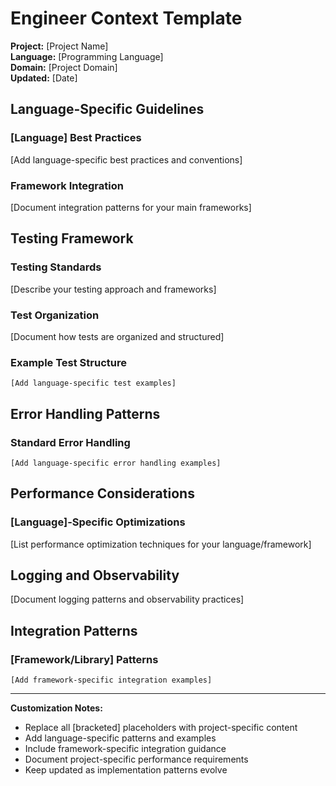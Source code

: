 # Engineer Context Template

**Project:** [Project Name]  
**Language:** [Programming Language]  
**Domain:** [Project Domain]  
**Updated:** [Date]

## Language-Specific Guidelines

### [Language] Best Practices

[Add language-specific best practices and conventions]

### Framework Integration

[Document integration patterns for your main frameworks]

## Testing Framework

### Testing Standards

[Describe your testing approach and frameworks]

### Test Organization

[Document how tests are organized and structured]

### Example Test Structure

```[language]
[Add language-specific test examples]
```

## Error Handling Patterns

### Standard Error Handling

```[language]
[Add language-specific error handling examples]
```

## Performance Considerations

### [Language]-Specific Optimizations

[List performance optimization techniques for your language/framework]

## Logging and Observability

[Document logging patterns and observability practices]

## Integration Patterns

### [Framework/Library] Patterns

```[language]
[Add framework-specific integration examples]
```

---

**Customization Notes:**
- Replace all [bracketed] placeholders with project-specific content
- Add language-specific patterns and examples
- Include framework-specific integration guidance
- Document project-specific performance requirements
- Keep updated as implementation patterns evolve
